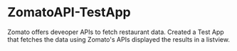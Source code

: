 # ZomatoAPI-TestApp
Zomato offers deveoper APIs to fetch restaurant data.
Created a Test App that fetches the data using Zomato's APIs displayed the results in a listview.
